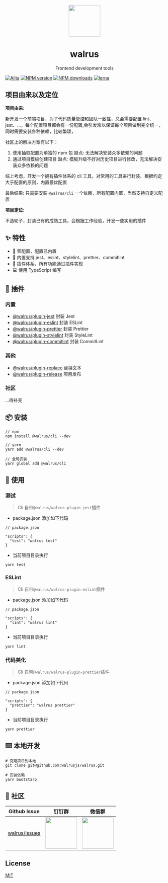 <p align="center">
  <a href="https://github.com/walrus-plus/walrus">
    <img width="100" src="https://avatars0.githubusercontent.com/u/55735928?s=200&v=4">
  </a>
</p>

<h1 align="center">walrus</h1>

<div align="center">
Frontend development tools 
</div>

[![Alita](https://img.shields.io/badge/alitajs-walrus-blue.svg)](https://github.com/alitajs)
[![NPM version](https://img.shields.io/npm/v/@walrus/cli.svg?style=flat)](https://npmjs.org/package/@walrus/cli)
[![NPM downloads](http://img.shields.io/npm/dm/@walrus/cli.svg?style=flat)](https://npmjs.org/package/@walrus/cli)
[![lerna](https://img.shields.io/badge/maintained%20with-lerna-cc00ff.svg)](https://lerna.js.org)

## 项目由来以及定位

**项目由来:**

新开发一个前端项目，为了代码质量管控和团队一致性，总会需要配置 lint、jest、...，每个配置项目都会有一份配置,会引发难以保证每个项目做到完全统一，同时需要安装各种依赖，比较繁琐，

社区上的解决方案有以下：

1.  使用抽取配置为单独的 npm 包 缺点: 无法解决安装众多依赖的问题
2.  通过项目模板创建项目 缺点: 模板升级不好对历史项目进行修改，无法解决安装众多依赖的问题

综上考虑，开发一个拥有插件体系的 cli 工具，对常用的工具进行封装、根据约定大于配置的原则，内置最优配置

最后结果: 只需要安装 `@walrus/cli` 一个依赖，所有配置内置，当然支持自定义配置

**项目定位:**

不造轮子，封装已有的成熟工具，会根据工作经验，开发一些实用的插件

## ✨ 特性

- 🚀 零配置，配置已内置
- 💅 内置支持 jest、eslint、stylelint、prettier、commitlint
- 🎉 插件体系，所有功能通过插件实现
- 💻 使用 TypeScript 编写

## 🌈 插件

### 内置

- [@walrus/plugin-jest](https://github.com/walrusjs/walrus/blob/master/packages/walrus-plugin-jest/README.md) 封装 Jest
- [@walrus/plugin-eslint](https://github.com/walrusjs/walrus/blob/master/packages/walrus-plugin-eslint/README.md) 封装 ESLint
- [@walrus/plugin-prettier](https://github.com/walrusjs/walrus/blob/master/packages/walrus-plugin-prettier/README.md) 封装 Prettier
- [@walrus/plugin-stylelint](https://github.com/walrusjs/walrus/blob/master/packages/walrus-plugin-stylelint/README.md) 封装 StyleLint
- [@walrus/plugin-commitlint](https://github.com/walrusjs/walrus/blob/master/packages/walrus-plugin-commitlint/README.md) 封装 CommitLint

### 其他

- [@walrus/plugin-replace](https://github.com/walrusjs/walrus-plugin-replace) 替换文本
- [@walrus/plugin-release](https://github.com/walrusjs/walrus-plugin-release) 项目发布

### 社区

...待补充

## 📦 安装

```
// npm
npm install @walrus/cli --dev

// yarn
yarn add @walrus/cli --dev

// 全局安装
yarn global add @walrus/cli

```

## 🔨 使用

### 测试

> Cli 自带`@walrus/walrus-plugin-jest`插件

- package.json 添加如下代码

```
// package.json

"scripts": {
  "test": "walrus test"
}
```

- 当前项目目录执行

```
yarn test
```

### ESLint

> Cli 自带`@walrus/walrus-plugin-eslint`插件

- package.json 添加如下代码

```
// package.json

"scripts": {
  "lint": "walrus lint"
}
```

- 当前项目目录执行

```
yarn lint
```

### 代码美化

> Cli 自带`@walrus/walrus-plugin-prettier`插件

- package.json 添加如下代码

```
// package.json

"scripts": {
  "prettier": "walrus prettier"
}
```

- 当前项目目录执行

```
yarn prettier
```

## ⌨️ 本地开发

```
# 克隆项目到本地
git clone git@github.com:walrusjs/walrus.git

# 安装依赖
yarn bootstarp
```

## 🌟 社区

| Github Issue                                               | 钉钉群                                                                                     | 微信群                                                                                   |
| ---------------------------------------------------------- | ------------------------------------------------------------------------------------------ | ---------------------------------------------------------------------------------------- |
| [walrus/issues](https://github.com/walrusjs/walrus/issues) | <img src="https://github.com/alitajs/alita/blob/master/public/dingding.png" width="100" /> | <img src="https://github.com/alitajs/alita/blob/master/public/wechat.png" width="100" /> |

## License

[MIT](https://github.com/walrusjs/walrus/blob/master/LICENSE)
